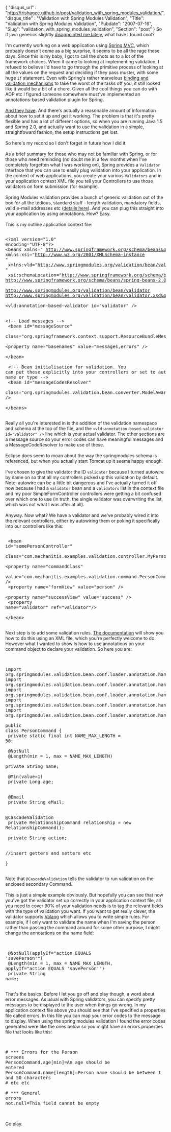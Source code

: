 {
 "disqus_url" : "http://trishagee.github.io/post/validation_with_spring_modules_validation/",
 "disqus_title" : "Validation with Spring Modules Validation",
 "Title": "Validation with Spring Modules Validation",
 "Pubdate": "2007-07-16",
 "Slug": "validation_with_spring_modules_validation",
 "Section": "post"
}
So if java generics slightly <a href="http://mechanitis.livejournal.com/6783.html">disappointed me lately</a>, what have I found cool?<br/><br/>I'm currently working on a web application using <a href="http://www.springframework.org/docs/reference/mvc.html">Spring MVC</a>, which probably doesn't come as a big surprise, it seems to be all the rage these days.  Since this is my baby, I got to call the shots as to a lot of the framework choices.  When it came to looking at implementing validation, I refused to believe I'd have to go through the primitive process of looking at all the values on the request and deciding if they pass muster, with some huge <code>if</code> statement.  Even with Spring's rather marvelous <a href="http://static.springframework.org/spring/docs/2.0.x/reference/validation.html">binding and validation mechanisms</a> to take the worst of the tasks off you, it still looked like it would be a bit of a chore.  Given all the cool things you can do with AOP etc I figured someone somewhere must've implemented an annotations-based validation plugin for Spring.<br/><br/><a href="https://springmodules.dev.java.net/docs/reference/0.8/html_single/#validation">And they have</a>.  And there's actually a reasonable amount of information about how to set it up and get it working.  The problem is that it's pretty flexible and has a lot of different options, so when you are running Java 1.5 and Spring 2.0, and actually want to use the validation in a simple, straightfoward fashion, the setup instructions get lost.<br/><br/>So here's my record so I don't forget in future how I did it.<br/><br/>As a brief summary for those who may not be familiar with Spring, or for those who need reminding (no doubt me in a few months when I've completely forgetten what I was working on), Spring provides a <code>Validator</code> interface that you can use to easily plug validation into your application.  In the context of web applications, you create your various <code>Validators</code> and in your application context XML file you tell your Controllers to use those validators on form submission (for example).<br/><br/>Spring Modules validation provides a bunch of generic validation out of the box for all the tedious, standard stuff - length validation, mandatory fields, valid e-mail addresses etc (<a href="https://springmodules.dev.java.net/docs/reference/0.8/html_single/#d0e8935">details here</a>).  And you can plug this straight into your application by using annotations.  How?  Easy.<br/><br/>This is my outline application context file:<br/><pre><br/>&lt;?xml version=&quot;1.0&quot; encoding=&quot;UTF-8&quot;?&gt;<br/>&lt;beans xmlns=&quot; http://www.springframework.org/schema/beans&quot;<br/>	xmlns:xsi=&quot;http://www.w3.org/2001/XMLSchema-instance &quot;<br/>	xmlns:vld=&quot;http://www.springmodules.org/validation/bean/validator &quot;<br/>	xsi:schemaLocation=&quot;http://www.springframework.org/schema/beans http://www.springframework.org/schema/beans/spring-beans-2.0.xsd<br/>						http://www.springmodules.org/validation/bean/validator http://www.springmodules.org/validation/bean/validator.xsd&quot;&gt;<br/><br/>	&lt;vld:annotation-based-validator id=&quot;validator&quot; /&gt;<br/><br/>	&lt;!-- Load messages --&gt;<br/>	&lt;bean id=&quot;messageSource&quot;<br/>		class=&quot;org.springframework.context.support.ResourceBundleMessageSource&quot;&gt;<br/>		&lt;property name=&quot;basenames&quot; value=&quot;messages,errors&quot; /&gt;<br/>	&lt;/bean&gt;<br/><br/>	&lt;!-- Bean initialisation for validation. You can put these explicitly into your controllers or set to autowire by name or type --&gt;<br/>	&lt;bean id=&quot;messageCodesResolver&quot;<br/>		class=&quot;org.springmodules.validation.bean.converter.ModelAwareMessageCodesResolver&quot; /&gt;<br/><br/>&lt;/beans&gt;<br/></pre><br/>Really all you're interested in is the addition of the validation namespace and schema at the top of the file, and the <code>&lt;vld:annotation-based-validator id=&quot;validator&quot; /&gt;</code> line which is your actual validator.  The other sections are a message source so your error codes can have meaningful messages and a MessageCodeResolver to make use of these.<br/><br/>Eclipse does seem to moan about the way the springmodules schema is referenced, but when you actually start Tomcat up it seems happy enough.<br/><br/>I've chosen to give the validator the ID <code>validator</code> because I turned autowire by name on so that all my controllers picked up this validation by default.  Note: autowire can be a little bit dangerous and I've actually turned it off now because I had a <code>validator</code> bean and a <code>validators</code> list in the context file and my poor SimpleFormController controllers were getting a bit confused over which one to use (in truth, the single validator was overwriting the list, which was not what I was after at all).<br/><br/>Anyway.  Now what?  We have a validator and we've probably wired it into the relevant controllers, either by autowiring them or poking it specifically into our controllers like this:<br/><pre><br/>	&lt;bean id=&quot;somePersonController&quot;<br/>		class=&quot;com.mechanitis.examples.validation.controller.MyPersonController&quot;&gt;<br/>		&lt;property name=&quot;commandClass&quot;<br/>			value=&quot;com.mechanitis.examples.validation.command.PersonCommand&quot; /&gt;<br/>		&lt;property name=&quot;formView&quot; value=&quot;person&quot; /&gt;<br/>		&lt;property name=&quot;successView&quot; value=&quot;success&quot; /&gt;<br/>		&lt;property name=&quot;validator&quot; ref=&quot;validator&quot;/&gt;<br/>	&lt;/bean&gt;<br/></pre><br/>Next step is to add some validation rules.  <a href="https://springmodules.dev.java.net/docs/reference/0.8/html_single/#d0e8930">The documentation</a> will show you how to do this using an XML file, which you're perfectly welcome to do.  However what I wanted to show is how to use annotations on your command object to declare your validation.  So here you are:<br/><br/><pre><br/>import org.springmodules.validation.bean.conf.loader.annotation.handler.CascadeValidation;<br/>import org.springmodules.validation.bean.conf.loader.annotation.handler.Email;<br/>import org.springmodules.validation.bean.conf.loader.annotation.handler.Length;<br/>import org.springmodules.validation.bean.conf.loader.annotation.handler.Min;<br/>import org.springmodules.validation.bean.conf.loader.annotation.handler.NotNull;<br/><br/>public class PersonCommand {<br/>    private static final int NAME_MAX_LENGTH = 50;<br/><br/>    @NotNull<br/>    @Length(min = 1, max = NAME_MAX_LENGTH)<br/>    private String name;<br/><br/>    @Min(value=1)<br/>    private Long age;<br/>    <br/>    @Email<br/>    private String eMail;<br/><br/>    @CascadeValidation<br/>    private RelationshipCommand relationship = new RelationshipCommand();<br/><br/>    private String action;<br/><br/>    //insert getters and setters etc<br/><br/>}<br/></pre><br/>Note that <code>@CascadeValidation</code> tells the validator to run validation on the enclosed secondary Command.<br/><br/>This is just a simple example obviously.  But hopefully you can see that now you've got the validator set up correctly in your application context file, all you need to cover 90% of your validation needs is to tag the relevant fields with the type of validation you want.  If you want to get really clever, the validator supports <a href="https://springmodules.dev.java.net/docs/reference/0.8/html_single/#valang">Valang</a> which allows you to write simple rules.  For example, if I only want to validate the name when I'm saving the person rather than passing the command around for some other purpose, I might change the annotations on the name field:<br/><br/><pre><br/>    @NotNull(applyIf="action EQUALS 'savePerson'")<br/>    @Length(min = 1, max = NAME_MAX_LENGTH, applyIf="action EQUALS 'savePerson'")<br/>    private String name;<br/></pre><br/>That's the basics.  Before I let you go off and play though, a word about error messages.  As usual with Spring validators, you can specify pretty messages to be displayed to the user when things go wrong.  In my application context file above you should see that I've specified a properties file called errors.  In this file you can map your error codes to the message to display.  When using the spring modules validation I found the error codes generated were like the ones below so you might have an errors.properties file that looks like this:<br/><br/><pre><br/># *** Errors for the Person screens<br/>PersonCommand.age[min]=An age should be entered<br/>PersonCommand.name[length]=Person name should be between 1 and 50 characters<br/># etc etc<br/><br/># *** General errors<br/>not.null=This field cannot be empty<br/></pre><br/><br/>Go play.
